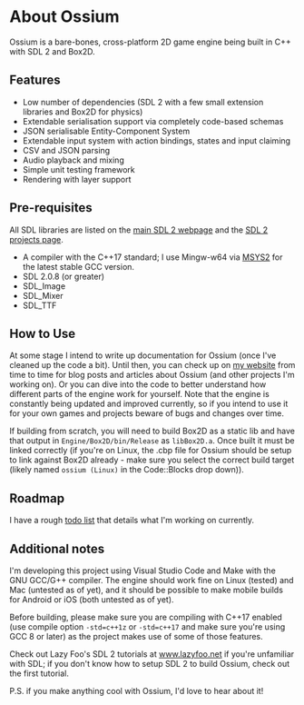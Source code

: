 # About Ossium
Ossium is a bare-bones, cross-platform 2D game engine being built in C++ with SDL 2 and Box2D.

## Features
* Low number of dependencies (SDL 2 with a few small extension libraries and Box2D for physics)
* Extendable serialisation support via completely code-based schemas
* JSON serialisable Entity-Component System
* Extendable input system with action bindings, states and input claiming
* CSV and JSON parsing
* Audio playback and mixing
* Simple unit testing framework
* Rendering with layer support

## Pre-requisites
All SDL libraries are listed on the [main SDL 2 webpage](https://www.libsdl.org/download-2.0.php) and the [SDL 2 projects page](https://www.libsdl.org/projects).
* A compiler with the C++17 standard; I use Mingw-w64 via [MSYS2](https://www.msys2.org) for the latest stable GCC version.
* SDL 2.0.8 (or greater)
* SDL_Image
* SDL_Mixer
* SDL_TTF

## How to Use

At some stage I intend to write up documentation for Ossium (once I've cleaned up the code a bit). Until then, you can check up on [my website](https://timlanesoftware.com) from time to time for blog posts and articles about Ossium (and other projects I'm working on). Or you can dive into the code to better understand how different parts of the engine work for yourself. Note that the engine is constantly being updated and improved currently, so if you intend to use it for your own games and projects beware of bugs and changes over time.

If building from scratch, you will need to build Box2D as a static lib and have that output in `Engine/Box2D/bin/Release` as `libBox2D.a`. Once built it must be linked correctly (if you're on Linux, the .cbp file for Ossium should be setup to link against Box2D already - make sure you select the correct build target (likely named `ossium (Linux)` in the Code::Blocks drop down)).

## Roadmap
I have a rough [todo list](https://github.com/SpectralCascade/Ossium/wiki/Todo) that details what I'm working on currently.

## Additional notes
I'm developing this project using Visual Studio Code and Make with the GNU GCC/G++ compiler. The engine should work fine on Linux (tested) and Mac (untested as of yet), and it should be possible to make mobile builds for Android or iOS (both untested as of yet).

Before building, please make sure you are compiling with C++17 enabled (use compile option `-std=c++1z` or `-std=c++17` and make sure you're using GCC 8 or later) as the project makes use of some of those features.

Check out Lazy Foo's SDL 2 tutorials at www.lazyfoo.net if you're unfamiliar with SDL; if you don't know how to setup SDL 2 to build Ossium, check out the first tutorial.

P.S. if you make anything cool with Ossium, I'd love to hear about it!
